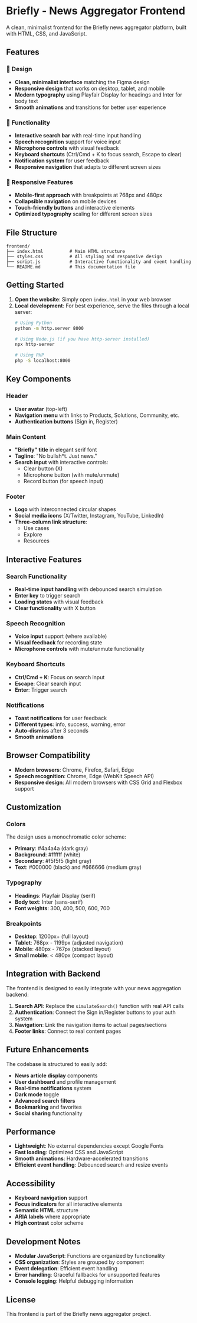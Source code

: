 # Briefly - News Aggregator Frontend

A clean, minimalist frontend for the Briefly news aggregator platform, built with HTML, CSS, and JavaScript.

## Features

### 🎨 Design
- **Clean, minimalist interface** matching the Figma design
- **Responsive design** that works on desktop, tablet, and mobile
- **Modern typography** using Playfair Display for headings and Inter for body text
- **Smooth animations** and transitions for better user experience

### 🔧 Functionality
- **Interactive search bar** with real-time input handling
- **Speech recognition** support for voice input
- **Microphone controls** with visual feedback
- **Keyboard shortcuts** (Ctrl/Cmd + K to focus search, Escape to clear)
- **Notification system** for user feedback
- **Responsive navigation** that adapts to different screen sizes

### 📱 Responsive Features
- **Mobile-first approach** with breakpoints at 768px and 480px
- **Collapsible navigation** on mobile devices
- **Touch-friendly buttons** and interactive elements
- **Optimized typography** scaling for different screen sizes

## File Structure

```
frontend/
├── index.html          # Main HTML structure
├── styles.css          # All styling and responsive design
├── script.js           # Interactive functionality and event handling
└── README.md           # This documentation file
```

## Getting Started

1. **Open the website**: Simply open `index.html` in your web browser
2. **Local development**: For best experience, serve the files through a local server:
   ```bash
   # Using Python
   python -m http.server 8000
   
   # Using Node.js (if you have http-server installed)
   npx http-server
   
   # Using PHP
   php -S localhost:8000
   ```

## Key Components

### Header
- **User avatar** (top-left)
- **Navigation menu** with links to Products, Solutions, Community, etc.
- **Authentication buttons** (Sign in, Register)

### Main Content
- **"Briefly" title** in elegant serif font
- **Tagline**: "No bullsh*t. Just news."
- **Search input** with interactive controls:
  - Clear button (X)
  - Microphone button (with mute/unmute)
  - Record button (for speech input)

### Footer
- **Logo** with interconnected circular shapes
- **Social media icons** (X/Twitter, Instagram, YouTube, LinkedIn)
- **Three-column link structure**:
  - Use cases
  - Explore
  - Resources

## Interactive Features

### Search Functionality
- **Real-time input handling** with debounced search simulation
- **Enter key** to trigger search
- **Loading states** with visual feedback
- **Clear functionality** with X button

### Speech Recognition
- **Voice input** support (where available)
- **Visual feedback** for recording state
- **Microphone controls** with mute/unmute functionality

### Keyboard Shortcuts
- **Ctrl/Cmd + K**: Focus on search input
- **Escape**: Clear search input
- **Enter**: Trigger search

### Notifications
- **Toast notifications** for user feedback
- **Different types**: info, success, warning, error
- **Auto-dismiss** after 3 seconds
- **Smooth animations**

## Browser Compatibility

- **Modern browsers**: Chrome, Firefox, Safari, Edge
- **Speech recognition**: Chrome, Edge (WebKit Speech API)
- **Responsive design**: All modern browsers with CSS Grid and Flexbox support

## Customization

### Colors
The design uses a monochromatic color scheme:
- **Primary**: #4a4a4a (dark gray)
- **Background**: #ffffff (white)
- **Secondary**: #f5f5f5 (light gray)
- **Text**: #000000 (black) and #666666 (medium gray)

### Typography
- **Headings**: Playfair Display (serif)
- **Body text**: Inter (sans-serif)
- **Font weights**: 300, 400, 500, 600, 700

### Breakpoints
- **Desktop**: 1200px+ (full layout)
- **Tablet**: 768px - 1199px (adjusted navigation)
- **Mobile**: 480px - 767px (stacked layout)
- **Small mobile**: < 480px (compact layout)

## Integration with Backend

The frontend is designed to easily integrate with your news aggregation backend:

1. **Search API**: Replace the `simulateSearch()` function with real API calls
2. **Authentication**: Connect the Sign in/Register buttons to your auth system
3. **Navigation**: Link the navigation items to actual pages/sections
4. **Footer links**: Connect to real content pages

## Future Enhancements

The codebase is structured to easily add:
- **News article display** components
- **User dashboard** and profile management
- **Real-time notifications** system
- **Dark mode** toggle
- **Advanced search filters**
- **Bookmarking** and favorites
- **Social sharing** functionality

## Performance

- **Lightweight**: No external dependencies except Google Fonts
- **Fast loading**: Optimized CSS and JavaScript
- **Smooth animations**: Hardware-accelerated transitions
- **Efficient event handling**: Debounced search and resize events

## Accessibility

- **Keyboard navigation** support
- **Focus indicators** for all interactive elements
- **Semantic HTML** structure
- **ARIA labels** where appropriate
- **High contrast** color scheme

## Development Notes

- **Modular JavaScript**: Functions are organized by functionality
- **CSS organization**: Styles are grouped by component
- **Event delegation**: Efficient event handling
- **Error handling**: Graceful fallbacks for unsupported features
- **Console logging**: Helpful debugging information

## License

This frontend is part of the Briefly news aggregator project.
